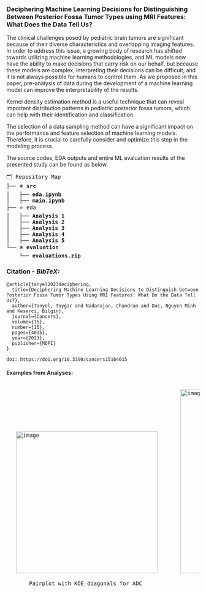 ### Deciphering Machine Learning Decisions for Distinguishing Between Posterior Fossa Tumor Types using MRI Features: What Does the Data Tell Us?

The clinical challenges posed by pediatric brain tumors are significant because of their diverse characteristics and overlapping imaging features. In order to address this issue, a growing body of research has shifted towards utilizing machine learning methodologies, and ML models now have the ability to make decisions that carry risk on our behalf, but because these models are complex, interpreting their decisions can be difficult, and it is not always possible for humans to control them. As we proposed in this paper, pre-analysis of data during the development of a machine learning model can improve the interpretability of the results. 

Kernel density estimation method is a useful technique that can reveal important distribution patterns in pediatric posterior fossa tumors, which can help with their identification and classification.

The selection of a data sampling method can have a significant impact on the performance and feature selection of machine learning models. Therefore, it is crucial to carefully consider and optimize this step in the modeling process.

The source codes, EDA outputs and entire ML evaluation results of the presented study can be found as below.

<pre style="font-family:Menlo,'DejaVu Sans Mono',consolas,'Courier New',monospace">🗂 Repository Map                                                                             
<span style="color: #808080; text-decoration-color: #808080">┣━━ </span><span style="font-weight: bold">⭐ src</span>
<span style="color: #808080; text-decoration-color: #808080">┃   ┣━━ </span><span style="font-weight: bold">eda.ipynb</span>
<span style="color: #808080; text-decoration-color: #808080">┃   ┣━━ </span><span style="font-weight: bold">main.ipynb</span>
<span style="color: #808080; text-decoration-color: #808080">┣━━ </span>⭐ eda                                                                 
<span style="color: #808080; text-decoration-color: #808080">┃   ┣━━ </span><span style="font-weight: bold">Analysis 1</span>
<span style="color: #808080; text-decoration-color: #808080">┃   ┣━━ </span><span style="font-weight: bold">Analysis 2</span> 
<span style="color: #808080; text-decoration-color: #808080">┃   ┣━━ </span><span style="font-weight: bold">Analysis 3</span>
<span style="color: #808080; text-decoration-color: #808080">┃   ┣━━ </span><span style="font-weight: bold">Analysis 4</span>
<span style="color: #808080; text-decoration-color: #808080">┃   ┣━━ </span><span style="font-weight: bold">Analysis 5</span>
<span style="color: #808080; text-decoration-color: #808080">┗━━ </span><span style="font-weight: bold">⭐ evaluation</span>
<span style="color: #808080; text-decoration-color: #808080">    ┗━━ </span><span style="font-weight: bold">evaluations.zip</span>
</pre>

### Citation - *BibTeX:*

```
@article{tanyel2023deciphering,
  title={Deciphering Machine Learning Decisions to Distinguish between Posterior Fossa Tumor Types Using MRI Features: What Do the Data Tell Us?},
  author={Tanyel, Toygar and Nadarajan, Chandran and Duc, Nguyen Minh and Keserci, Bilgin},
  journal={Cancers},
  volume={15},
  number={16},
  pages={4015},
  year={2023},
  publisher={MDPI}
}

doi: https://doi.org/10.3390/cancers15164015
```


#### Examples from Analyses:

<pre>

   <img width="370" alt="image" src="https://user-images.githubusercontent.com/44132720/231159201-2d69bc11-f3df-4e3e-b3a8-633ff736c0eb.png">       <img width="480" alt="image" src="https://user-images.githubusercontent.com/44132720/231159301-b5a9b10f-40b5-4800-b18e-eeea20874192.png">
   
       Pairplot with KDE diagonals for ADC                         KDE plot for FLAIR_Tumor feature
</pre>

